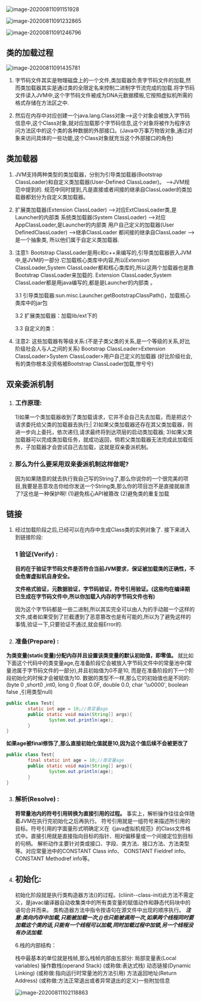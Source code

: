 ![image-20200811091151928](C:\Users\Administrator\AppData\Roaming\Typora\typora-user-images\image-20200811091151928.png)

![image-20200811091232865](C:\Users\Administrator\AppData\Roaming\Typora\typora-user-images\image-20200811091232865.png)

![image-20200811091246796](C:\Users\Administrator\AppData\Roaming\Typora\typora-user-images\image-20200811091246796.png)



## 类的加载过程

![image-20200811091435781](C:\Users\Administrator\AppData\Roaming\Typora\typora-user-images\image-20200811091435781.png)

1. 字节码文件其实是物理磁盘上的一个文件,类加载器负责字节码文件的加载,然而类加载器其实是通过类的全限定名来控制二进制字节流完成的加载.将字节码文件读入JVM中,这个字节码文件被成为DNA元数据模板,它按照虚拟机所需的格式存储在方法区之中.

2. 然后在内存中对应创建一个java.lang.Class对象-->这个对象会被放入字节码信息中,这个Class对象,就对应加载那个字节码信息,这个对象将被作为程序访问方法区中的这个类的各种数据的外部接口。(Java中万事万物皆对象,通过对象来访问具体的一些功能,这个Class对象就充当这个外部接口的角色)

## 类加载器

1. JVM支持两种类型的类加载器，分别为引导类加载器(Bootstrap ClassLoader)和自定义类加载器(User-Defined ClassLoader)。
   -->JVM规范中提到的.
   规范中同时提到,凡是直接或者间接的继承自ClassLoader的类加载器都划分为自定义类加载器。

2. 扩展类加载器(Extension ClassLoader) -->对应ExtClassLoader类,是Launcher的内部类
   系统类加载器(System ClassLoader) -->对应AppClassLoader,是Launcher的内部类
   用户自己定义的加载器(User DefinedClassLoader) -->继承ClassLoader
   都间接的继承自ClassLoader -->是一个抽象类,
   所以他们属于自定义类加载器.

3. 注意1:
   Bootstrap ClassLoader是用c和c++来编写的,引导类加载器嵌入JVM中,是JVM的一部分.它加载核心类库中内容,所以Extension ClassLoader,System ClassLoader都和核心类库的,所以这两个加载器也是靠Bootstrap ClassLoader来加载的.
   Extension ClassLoader,System ClassLoader都是用java编写的,都是是Launcher的内部类 。

   3.1 引导类加载器:sun.misc.Launcher.getBootstrapClassPath()，加载核心类库中的jar包

   3.2 扩展类加载器：加载lib/ext下的

   3.3 自定义的类：

4. 注意2:
   这些加载器有等级关系:(不是子类父类的关系,是一个等级的关系,好比阶级社会人与人之间的关系)
   Bootstrap ClassLoader>Extension ClassLoader>System ClassLoader>用户自己定义的加载器
   (好比阶级社会,有的类你根本没资格被Bootstrap ClassLoader加载,惨兮兮) 

## 双亲委派机制



1. ### 工作原理:

   1)如果一个类加载器收到了类加载请求，它并不会自己先去加载，而是把这个请求委托给父类的加载器去执行;|
   2)如果父类加载器还存在其父类加载器，则进一步向上委托，依次递归,请求最终将到达项层的启动类加载器;
   3)如果父类加载器可以完成类加载任务，就成功返回，倘若父类加载器无法完成此加载任务，子加载器才会尝试自己去加载，这就是双亲委派机制。

2. ### 那么为什么要采用双亲委派机制这样做呢?

   因为如果随意的就去执行我自己写的String了,那么你说你的一个很完美的项目,我要是恶意攻击你给你发送一个String类,那么你的项目岂不是直接就崩溃了?这也是一种保护啊!
   (1)避免核心API被篡改 (2)避免类的重复加载

## 链接

1. 经过加载阶段之后,已经可以在内存中生成Class类的实例对象了.
   接下来进入到链接阶段:

   ### 1 验证(Verify) :

   **目的在于验证字节码文件是否符合当前JVM要求，保证被加载类的正确性，不会危害虚拟机自身安全。**

   **文件格式验证，元数据验证，字节码验证，符号引用验证。(这些均在编译期已生成在字节码文件中,所以你加载入内存的字节码文件也有)**

   因为这个字节码都是一些二进制,所以其实完全可以由人为的手动敲一个这样的文件,或者如果受到了拦截遭到了恶意篡改也是有可能的,所以为了避免这样的事情,验证一下,只要验证不通过,就会报Error的.

2. ### 准备(Prepare) :

**为类变量(static变量)分配内存并且设置该类变量的默认初始值，即零值。**
就比如下面这个代码中的类变量age,在准备阶段它会被放入字节码文件中的常量池中(常量池属于字节码文件的一部分),并且初始值为0不是10, 而是在准备阶段的下一个阶段初始化的时候才会被赋值为10.
数据的类型不一样,那么它的初始值也是不同的:
(byte 0 ,short0 ,int0, long 0 ,float 0.0F, double 0.0, char '\u0000', boolean false ,引用类型null)

```java
public class Test{
        static int age = 10;//类变量age
        public static void main(String[] args){	
                System.out.println(age);	
        }
}
```

**如果age被final修饰了,那么直接初始化值就是10,因为这个值后续不会被更改了**

```java
public class Test{
        final static int age = 10;//类变量age
        public static void main(String[] args){	
                System.out.println(age);	
        }
}
```

3. ### 解析(Resolve) :

   **将常量池内的符号引用转换为直接引用的过程。**
   事实上，解析操作往往会伴随着JVM在执行完初始化之后再执行。
   符号引用就是一组符号来描述所引用的目标。符号引用的字面量形式明确定义在《java虚拟机规范》的Class文件格式中。直接引用就是直接指向目标的指针、相对偏移量或一个间接定位到目标的句柄。
   解析动作主要针对类或接口、字段、类方法、接口方法、方法类型等。对应常量池中的CONSTANT Class info、 CONSTANT Fieldref info、 CONSTANT Methodref info等。

5. ## 初始化:

   初始化阶段就是执行类构造器方法<clinit>()的过程。(cliinit--class-init)此方法不需定义，是javac编译器自动收集类中的所有类变量的赋值动作和静态代码块中的语句合并而来。
   类构造器方法中指令按语句在源文件中出现的顺序执行。
   ***注意:类向内存中加载,只能被加载一次,<clinit>()也只能被调用一次,如果两个线程同时要加载这个类的话,只能有一个线程可以加载,同时加载过程中加锁,另一个线程没有办法加载.***

   6.栈的内部结构：

   栈中最基本的单位就是栈帧,那么栈帧内部由五部分:
   局部变量表(Local variables)
   操作数栈(operand Stack) (或称做:表达式栈)
   动态链接(Dynamic Linking) (或称做:指向运行时常量池的方法引用)
   方法返回地址(Return Address) (或称做:方法正常退出或者异常退出的定义)一些附加信息

   ![image-20200811102118863](C:\Users\Administrator\AppData\Roaming\Typora\typora-user-images\image-20200811102118863.png)